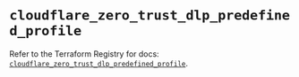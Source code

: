 # `cloudflare_zero_trust_dlp_predefined_profile`

Refer to the Terraform Registry for docs: [`cloudflare_zero_trust_dlp_predefined_profile`](https://registry.terraform.io/providers/cloudflare/cloudflare/5.1.0/docs/resources/zero_trust_dlp_predefined_profile).
